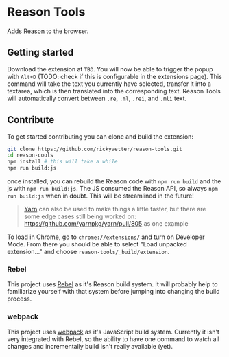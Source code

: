 # Reason Tools

Adds [Reason](http://facebook.github.io/reason/) to the browser.

## Getting started

Download the extension at `TBD`. You will now be able to trigger the popup with
`Alt+D` (TODO: check if this is configurable in the extensions page). This
command will take the text you currently have selected, transfer it into a
textarea, which is then translated into the corresponding text. Reason Tools
will automatically convert between `.re`, `.ml`, `.rei`, and `.mli` text.

## Contribute

To get started contributing you can clone and build the extension:

```sh
git clone https://github.com/rickyvetter/reason-tools.git
cd reason-cools
npm install # this will take a while
npm run build:js
```

once installed, you can rebuild the Reason code with `npm run build` and the js
with `npm run build:js`. The JS consumed the Reason API, so always
`npm run build:js` when in doubt. This will be streamlined in the future!

> [Yarn](https://github.com/yarnpkg/yarn) can also be used to make things a little faster, but there are some edge
> cases still being worked on: https://github.com/yarnpkg/yarn/pull/805 as one
> example

To load in Chrome, go to `chrome://extensions/` and turn on Developer Mode.
From there you should be able to select "Load unpacked extension..." and choose
`reason-tools/_build/extension`.

### Rebel

This project uses [Rebel](https://github.com/reasonml/rebel) as it's Reason build system. It will probably help
to familiarize yourself with that system before jumping into changing the build
process.

### webpack

This project uses [webpack](http://webpack.github.io/) as it's JavaScript build system. Currently it isn't
very integrated with Rebel, so the ability to have one command to watch
all changes and incrementally build isn't really available (yet).

